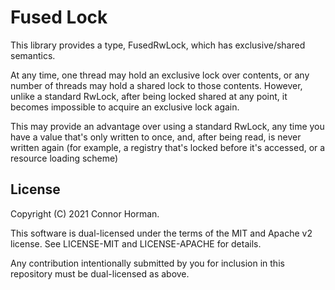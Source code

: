 # Fused Lock

This library provides a type, FusedRwLock, which has exclusive/shared semantics.

At any time, one thread may hold an exclusive lock over contents,
 or any number of threads may hold a shared lock to those contents. 
 However, unlike a standard RwLock, after being locked shared at any point,
  it becomes impossible to acquire an exclusive lock again. 

This may provide an advantage over using a standard RwLock, any time you have a value that's only written to once, and, after being read, is never written again (for example, a registry that's locked before it's accessed, or a resource loading scheme)

## License

Copyright (C) 2021 Connor Horman.

This software is dual-licensed under the terms of the MIT and Apache v2 license. See LICENSE-MIT and LICENSE-APACHE for details. 

Any contribution intentionally submitted by you for inclusion in this repository must be dual-licensed as above. 

